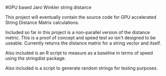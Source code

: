#GPU based Jaro Winkler string distance

This project will eventually contain the source code for GPU accelerated String Distance Matrix calculations.

Included so far in this project is a non-parallel version of the distance metric.
This is a proof of concept and speed test so isn't designed to be useable.
Currently returns the distance matrix for a string vector and itself.

Also included is an R script to measure as a baseline in terms of speed using the stringdist package.

Also included is a script to generate random strings for testing purposes.
